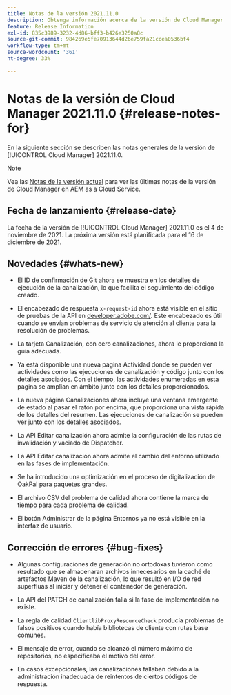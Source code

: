```yaml
---
title: Notas de la versión 2021.11.0
description: Obtenga información acerca de la versión de Cloud Manager 2021.11.0.
feature: Release Information
exl-id: 835c3989-3232-4d86-bff3-b426e3250a8c
source-git-commit: 984269e5fe70913644d26e759fa21ccea0536bf4
workflow-type: tm+mt
source-wordcount: '361'
ht-degree: 33%

---
```


# Notas de la versión de Cloud Manager 2021.11.0 {#release-notes-for}

En la siguiente sección se describen las notas generales de la versión de [!UICONTROL Cloud Manager] 2021.11.0.

>[!NOTE]
>Vea las [Notas de la versión actual](https://experienceleague.adobe.com/es/docs/experience-manager-cloud-service/content/release-notes/cloud-manager/current#getting-access) para ver las últimas notas de la versión de Cloud Manager en AEM as a Cloud Service.

## Fecha de lanzamiento {#release-date}

La fecha de la versión de [!UICONTROL Cloud Manager] 2021.11.0 es el 4 de noviembre de 2021.
La próxima versión está planificada para el 16 de diciembre de 2021.

## Novedades {#whats-new}

* El ID de confirmación de Git ahora se muestra en los detalles de ejecución de la canalización, lo que facilita el seguimiento del código creado.

* El encabezado de respuesta `x-request-id` ahora está visible en el sitio de pruebas de la API en [developer.adobe.com/](https://developer.adobe.com/). Este encabezado es útil cuando se envían problemas de servicio de atención al cliente para la resolución de problemas.

* La tarjeta Canalización, con cero canalizaciones, ahora le proporciona la guía adecuada.

* Ya está disponible una nueva página Actividad donde se pueden ver actividades como las ejecuciones de canalización y código junto con los detalles asociados. Con el tiempo, las actividades enumeradas en esta página se amplían en ámbito junto con los detalles proporcionados.

* La nueva página Canalizaciones ahora incluye una ventana emergente de estado al pasar el ratón por encima, que proporciona una vista rápida de los detalles del resumen. Las ejecuciones de canalización se pueden ver junto con los detalles asociados.

* La API Editar canalización ahora admite la configuración de las rutas de invalidación y vaciado de Dispatcher.

* La API Editar canalización ahora admite el cambio del entorno utilizado en las fases de implementación.

* Se ha introducido una optimización en el proceso de digitalización de OakPal para paquetes grandes.

* El archivo CSV del problema de calidad ahora contiene la marca de tiempo para cada problema de calidad.

* El botón Administrar de la página Entornos ya no está visible en la interfaz de usuario.

## Corrección de errores {#bug-fixes}

* Algunas configuraciones de generación no ortodoxas tuvieron como resultado que se almacenaran archivos innecesarios en la caché de artefactos Maven de la canalización, lo que resultó en I/O de red superfluas al iniciar y detener el contenedor de generación.

* La API del PATCH de canalización falla si la fase de implementación no existe.

* La regla de calidad `ClientlibProxyResourceCheck` producía problemas de falsos positivos cuando había bibliotecas de cliente con rutas base comunes.

* El mensaje de error, cuando se alcanzó el número máximo de repositorios, no especificaba el motivo del error.

* En casos excepcionales, las canalizaciones fallaban debido a la administración inadecuada de reintentos de ciertos códigos de respuesta.
